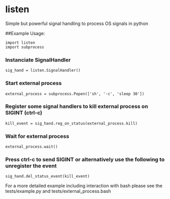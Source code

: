 listen
======

Simple but powerful signal handling to process OS signals in python

##Example Usage:

    import listen
    import subprocess

### Instanciate SignalHandler
    sig_hand = listen.SignalHandler()

### Start external process
    external_process = subprocess.Popen(['sh', '-c', 'sleep 30'])

### Register some signal handlers to kill external process on SIGINT (ctrl-c)
    kill_event = sig_hand.reg_on_status(external_process.kill)

### Wait for external process
    external_process.wait()

### Press ctrl-c to send SIGINT or alternatively use the following to unregister the event
    sig_hand.del_status_event(kill_event)

For a more detailed example including interaction with bash please see
the tests/example.py and tests/external_process.bash
